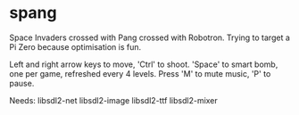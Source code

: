 # spang
Space Invaders crossed with Pang crossed with Robotron.  Trying to target a Pi Zero because optimisation is fun.

Left and right arrow keys to move, 'Ctrl' to shoot.  'Space' to smart bomb, one per game, refreshed every 4 levels.  Press 'M' to mute music, 'P' to pause.

Needs:
libsdl2-net libsdl2-image libsdl2-ttf libsdl2-mixer

